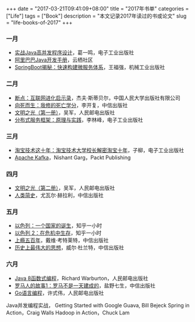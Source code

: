 +++
date = "2017-03-21T09:41:09+08:00"
title = "2017年书单"
categories = ["Life"]
tags = ["Book"]
description = "本文记录2017年读过的书或论文"
slug = "life-books-of-2017"
+++

### 一月

* [实战Java高并发程序设计](https://book.douban.com/subject/26663605/)，葛一鸣，电子工业出版社
* [阿里巴巴Java开发手册](https://yq.aliyun.com/attachment/download/?id=1170)，云栖社区
* [SpringBoot揭秘：快速构建微服务体系](https://book.douban.com/subject/26808298/)，王福强，机械工业出版社

### 二月

* [断点：互联网进化启示录](https://book.douban.com/subject/4250782/)，杰夫·斯蒂贝尔，中国人民大学出版社有限公司
* [向死而生：我修的死亡学分](https://book.douban.com/subject/4704811/)，李开复，中信出版社
* [文明之光（第一册）](https://book.douban.com/subject/25902942/)，吴军，人民邮电出版社
* [分布式服务框架：原理与实践](https://book.douban.com/subject/26702824/)，李林峰，电子工业出版社

### 三月

* [淘宝技术这十年：淘宝技术大学校长解密淘宝十年](https://book.douban.com/subject/24335672/)，子柳，电子工业出版社
* [Apache Kafka](https://book.douban.com/subject/25789430/)，Nishant Garg，Packt Publishing

### 四月

* [文明之光（第二册）](https://book.douban.com/subject/25902222/)，吴军，人民邮电出版社
* [人类简史](https://book.douban.com/subject/25985021/)，尤瓦尔·赫拉利，中信出版社

### 五月

* [以色列：一个国家的诞生](https://book.douban.com/subject/26786719/)，知乎一小时
* [以色列 2：在危机中生存](https://book.douban.com/subject/26852322/)，知乎一小时
* [上瘾五百年](https://book.douban.com/subject/25908552/)，戴维·考特莱特，中信出版社
* [历史上最伟大的思想](https://book.douban.com/subject/4138995/)，威尔·杜兰特，中信出版社

### 六月

* [Java 8函数式编程](https://book.douban.com/subject/26346017/)，Richard Warburton，人民邮电出版社
* [罗马人的故事1：罗马不是一天建成的](https://book.douban.com/subject/7055441/)，盐野七生，中信出版社
* [Go语言编程](https://book.douban.com/subject/11577300/)，许式伟，人民邮电出版社

Java并发编程实战，
Getting Started with Google Guava, Bill Bejeck
Spring in Action，Craig Walls
Hadoop in Action，Chuck Lam